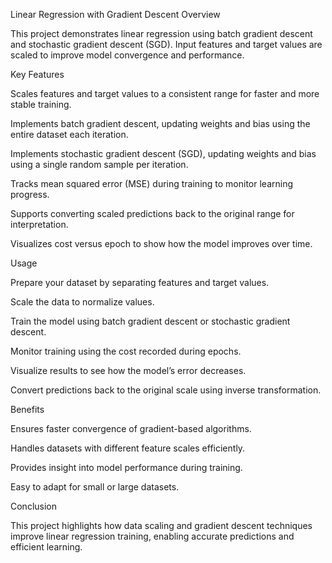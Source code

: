 Linear Regression with Gradient Descent
Overview

This project demonstrates linear regression using batch gradient descent and stochastic gradient descent (SGD). Input features and target values are scaled to improve model convergence and performance.

Key Features

Scales features and target values to a consistent range for faster and more stable training.

Implements batch gradient descent, updating weights and bias using the entire dataset each iteration.

Implements stochastic gradient descent (SGD), updating weights and bias using a single random sample per iteration.

Tracks mean squared error (MSE) during training to monitor learning progress.

Supports converting scaled predictions back to the original range for interpretation.

Visualizes cost versus epoch to show how the model improves over time.

Usage

Prepare your dataset by separating features and target values.

Scale the data to normalize values.

Train the model using batch gradient descent or stochastic gradient descent.

Monitor training using the cost recorded during epochs.

Visualize results to see how the model’s error decreases.

Convert predictions back to the original scale using inverse transformation.

Benefits

Ensures faster convergence of gradient-based algorithms.

Handles datasets with different feature scales efficiently.

Provides insight into model performance during training.

Easy to adapt for small or large datasets.

Conclusion

This project highlights how data scaling and gradient descent techniques improve linear regression training, enabling accurate predictions and efficient learning.
